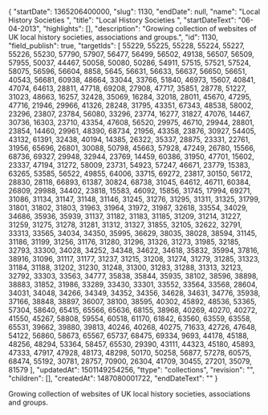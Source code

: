 {
  "startDate": 1365206400000, 
  "slug": 1130, 
  "endDate": null, 
  "name": "Local History Societies ", 
  "title": "Local History Societies ", 
  "startDateText": "06-04-2013", 
  "highlights": [], 
  "description": "Growing collection of websites of UK local history societies, associations and groups.", 
  "id": 1130, 
  "field_publish": true, 
  "targetIds": [
    55229, 
    55225, 
    55228, 
    55224, 
    55227, 
    55226, 
    55230, 
    57790, 
    57907, 
    56477, 
    56499, 
    56502, 
    49138, 
    56507, 
    56509, 
    57955, 
    50037, 
    44467, 
    50058, 
    50080, 
    50286, 
    54911, 
    57515, 
    57521, 
    57524, 
    58075, 
    56596, 
    56604, 
    8858, 
    5645, 
    56631, 
    56633, 
    56637, 
    56650, 
    56651, 
    40543, 
    56681, 
    60938, 
    48664, 
    33044, 
    33766, 
    51840, 
    46973, 
    15607, 
    40841, 
    47074, 
    64613, 
    28811, 
    47718, 
    69208, 
    27908, 
    47717, 
    35851, 
    28778, 
    51227, 
    31023, 
    48663, 
    16257, 
    32428, 
    35069, 
    16284, 
    32018, 
    28011, 
    45670, 
    47295, 
    47716, 
    21946, 
    29966, 
    41326, 
    28248, 
    31795, 
    43351, 
    67343, 
    48538, 
    58002, 
    23296, 
    23807, 
    23784, 
    56080, 
    33296, 
    23774, 
    16277, 
    31827, 
    47076, 
    14467, 
    30736, 
    16303, 
    23710, 
    43354, 
    47608, 
    56520, 
    29975, 
    46710, 
    29944, 
    28801, 
    23854, 
    14460, 
    29961, 
    48390, 
    68734, 
    21956, 
    43358, 
    23876, 
    30927, 
    54405, 
    43132, 
    61391, 
    32438, 
    40194, 
    14385, 
    26322, 
    35337, 
    28875, 
    23331, 
    22761, 
    31956, 
    65696, 
    26801, 
    30088, 
    50798, 
    45663, 
    57928, 
    47249, 
    26780, 
    15566, 
    68736, 
    69327, 
    29948, 
    32944, 
    23769, 
    14459, 
    60386, 
    31950, 
    47701, 
    15602, 
    23337, 
    47194, 
    31272, 
    58009, 
    23731, 
    54923, 
    57247, 
    46671, 
    23779, 
    15383, 
    63265, 
    53585, 
    56522, 
    49855, 
    64006, 
    33715, 
    69272, 
    23817, 
    30150, 
    56172, 
    28830, 
    28118, 
    66893, 
    61387, 
    30824, 
    68738, 
    31045, 
    64612, 
    46711, 
    60384, 
    26809, 
    29988, 
    34402, 
    23818, 
    15583, 
    46092, 
    15856, 
    31745, 
    17994, 
    69271, 
    31086, 
    31134, 
    31147, 
    31148, 
    31146, 
    31245, 
    31276, 
    31295, 
    31311, 
    31325, 
    31799, 
    31801, 
    31802, 
    31803, 
    31963, 
    31964, 
    31972, 
    31987, 
    32618, 
    33554, 
    34029, 
    34686, 
    35936, 
    35939, 
    31137, 
    31182, 
    31183, 
    31185, 
    31209, 
    31214, 
    31227, 
    31259, 
    31275, 
    31278, 
    31281, 
    31312, 
    31327, 
    31855, 
    32105, 
    32622, 
    32791, 
    33313, 
    33565, 
    34034, 
    34350, 
    35995, 
    36629, 
    38035, 
    38028, 
    38594, 
    31145, 
    31186, 
    31199, 
    31256, 
    31176, 
    31280, 
    31296, 
    31326, 
    31273, 
    31985, 
    32185, 
    32793, 
    33300, 
    34028, 
    34252, 
    34348, 
    34622, 
    34618, 
    35832, 
    35994, 
    37816, 
    38916, 
    31096, 
    31117, 
    31177, 
    31237, 
    31215, 
    31208, 
    31274, 
    31279, 
    31285, 
    31323, 
    31184, 
    31188, 
    31202, 
    31230, 
    31248, 
    31300, 
    31283, 
    31288, 
    31313, 
    32123, 
    32792, 
    33303, 
    33563, 
    34777, 
    35838, 
    35844, 
    35935, 
    38102, 
    38596, 
    38898, 
    38883, 
    31852, 
    31986, 
    33289, 
    33430, 
    33301, 
    33552, 
    33564, 
    33568, 
    28604, 
    34031, 
    34048, 
    34266, 
    34349, 
    34352, 
    34356, 
    34628, 
    34631, 
    34776, 
    35938, 
    37166, 
    38848, 
    38897, 
    36007, 
    38100, 
    38595, 
    40302, 
    45892, 
    48536, 
    53365, 
    57304, 
    58640, 
    65415, 
    65566, 
    65636, 
    68155, 
    38968, 
    40269, 
    40270, 
    40272, 
    41550, 
    45267, 
    58808, 
    59554, 
    60518, 
    61170, 
    61842, 
    63560, 
    63559, 
    63558, 
    65531, 
    39662, 
    39880, 
    39813, 
    40246, 
    40268, 
    40275, 
    71633, 
    42726, 
    47648, 
    54122, 
    56860, 
    58673, 
    65567, 
    65737, 
    68475, 
    69334, 
    9693, 
    44178, 
    45188, 
    48256, 
    48294, 
    53364, 
    58457, 
    65530, 
    29390, 
    43111, 
    44323, 
    45180, 
    45893, 
    47333, 
    47917, 
    47928, 
    48173, 
    48298, 
    50170, 
    50258, 
    56877, 
    57278, 
    60575, 
    68474, 
    55192, 
    30781, 
    28757, 
    70900, 
    26304, 
    41709, 
    30455, 
    27201, 
    35079, 
    81579
  ], 
  "updatedAt": 1501149254256, 
  "ttype": "collections", 
  "revision": "", 
  "children": [], 
  "createdAt": 1487080001722, 
  "endDateText": ""
}

Growing collection of websites of UK local history societies, associations and groups.